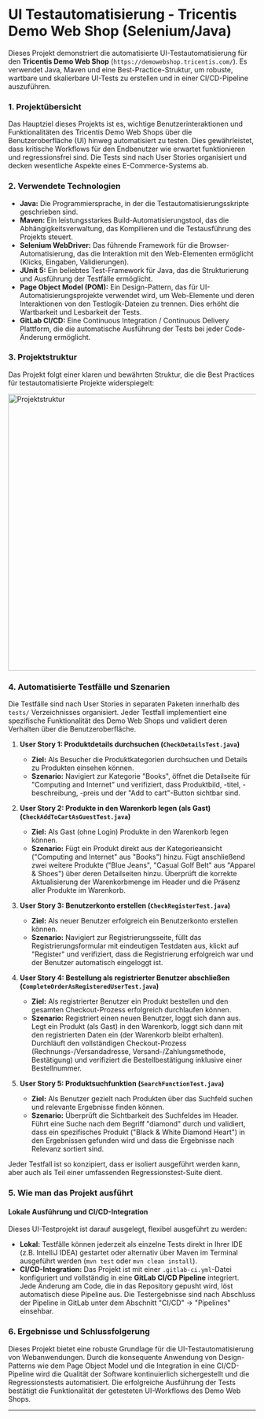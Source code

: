 # UI Testautomatisierung - Tricentis Demo Web Shop (Selenium/Java)

Dieses Projekt demonstriert die automatisierte UI-Testautomatisierung für den **Tricentis Demo Web Shop** (`https://demowebshop.tricentis.com/`). Es verwendet Java, Maven und eine Best-Practice-Struktur, um robuste, wartbare und skalierbare UI-Tests zu erstellen und in einer CI/CD-Pipeline auszuführen.

### **1. Projektübersicht**

Das Hauptziel dieses Projekts ist es, wichtige Benutzerinteraktionen und Funktionalitäten des Tricentis Demo Web Shops über die Benutzeroberfläche (UI) hinweg automatisiert zu testen. Dies gewährleistet, dass kritische Workflows für den Endbenutzer wie erwartet funktionieren und regressionsfrei sind. Die Tests sind nach User Stories organisiert und decken wesentliche Aspekte eines E-Commerce-Systems ab.

### **2. Verwendete Technologien**

* **Java:** Die Programmiersprache, in der die Testautomatisierungsskripte geschrieben sind.
* **Maven:** Ein leistungsstarkes Build-Automatisierungstool, das die Abhängigkeitsverwaltung, das Kompilieren und die Testausführung des Projekts steuert.
* **Selenium WebDriver:** Das führende Framework für die Browser-Automatisierung, das die Interaktion mit den Web-Elementen ermöglicht (Klicks, Eingaben, Validierungen).
* **JUnit 5:** Ein beliebtes Test-Framework für Java, das die Strukturierung und Ausführung der Testfälle ermöglicht.
* **Page Object Model (POM):** Ein Design-Pattern, das für UI-Automatisierungsprojekte verwendet wird, um Web-Elemente und deren Interaktionen von den Testlogik-Dateien zu trennen. Dies erhöht die Wartbarkeit und Lesbarkeit der Tests.
* **GitLab CI/CD:** Eine Continuous Integration / Continuous Delivery Plattform, die die automatische Ausführung der Tests bei jeder Code-Änderung ermöglicht.

### **3. Projektstruktur**

Das Projekt folgt einer klaren und bewährten Struktur, die die Best Practices für testautomatisierte Projekte widerspiegelt:

<img width="742" height="563" alt="Projektstruktur" src="https://github.com/user-attachments/assets/b3b30870-15b9-4ef6-b391-d6b972c4d027" />


### **4. Automatisierte Testfälle und Szenarien**

Die Testfälle sind nach User Stories in separaten Paketen innerhalb des `tests/` Verzeichnisses organisiert. Jeder Testfall implementiert eine spezifische Funktionalität des Demo Web Shops und validiert deren Verhalten über die Benutzeroberfläche.

1.  **User Story 1: Produktdetails durchsuchen (`CheckDetailsTest.java`)**
    * **Ziel:** Als Besucher die Produktkategorien durchsuchen und Details zu Produkten einsehen können.
    * **Szenario:** Navigiert zur Kategorie "Books", öffnet die Detailseite für "Computing and Internet" und verifiziert, dass Produktbild, -titel, -beschreibung, -preis und der "Add to cart"-Button sichtbar sind.

2.  **User Story 2: Produkte in den Warenkorb legen (als Gast) (`CheckAddToCartAsGuestTest.java`)**
    * **Ziel:** Als Gast (ohne Login) Produkte in den Warenkorb legen können.
    * **Szenario:** Fügt ein Produkt direkt aus der Kategorieansicht ("Computing and Internet" aus "Books") hinzu. Fügt anschließend zwei weitere Produkte ("Blue Jeans", "Casual Golf Belt" aus "Apparel & Shoes") über deren Detailseiten hinzu. Überprüft die korrekte Aktualisierung der Warenkorbmenge im Header und die Präsenz aller Produkte im Warenkorb.

3.  **User Story 3: Benutzerkonto erstellen (`CheckRegisterTest.java`)**
    * **Ziel:** Als neuer Benutzer erfolgreich ein Benutzerkonto erstellen können.
    * **Szenario:** Navigiert zur Registrierungsseite, füllt das Registrierungsformular mit eindeutigen Testdaten aus, klickt auf "Register" und verifiziert, dass die Registrierung erfolgreich war und der Benutzer automatisch eingeloggt ist.

4.  **User Story 4: Bestellung als registrierter Benutzer abschließen (`CompleteOrderAsRegisteredUserTest.java`)**
    * **Ziel:** Als registrierter Benutzer ein Produkt bestellen und den gesamten Checkout-Prozess erfolgreich durchlaufen können.
    * **Szenario:** Registriert einen neuen Benutzer, loggt sich dann aus. Legt ein Produkt (als Gast) in den Warenkorb, loggt sich dann mit den registrierten Daten ein (der Warenkorb bleibt erhalten). Durchläuft den vollständigen Checkout-Prozess (Rechnungs-/Versandadresse, Versand-/Zahlungsmethode, Bestätigung) und verifiziert die Bestellbestätigung inklusive einer Bestellnummer.

5.  **User Story 5: Produktsuchfunktion (`SearchFunctionTest.java`)**
    * **Ziel:** Als Benutzer gezielt nach Produkten über das Suchfeld suchen und relevante Ergebnisse finden können.
    * **Szenario:** Überprüft die Sichtbarkeit des Suchfeldes im Header. Führt eine Suche nach dem Begriff "diamond" durch und validiert, dass ein spezifisches Produkt ("Black & White Diamond Heart") in den Ergebnissen gefunden wird und dass die Ergebnisse nach Relevanz sortiert sind.

Jeder Testfall ist so konzipiert, dass er isoliert ausgeführt werden kann, aber auch als Teil einer umfassenden Regressionstest-Suite dient.

### **5. Wie man das Projekt ausführt**

#### **Lokale Ausführung und CI/CD-Integration**

Dieses UI-Testprojekt ist darauf ausgelegt, flexibel ausgeführt zu werden:

* **Lokal:** Testfälle können jederzeit als einzelne Tests direkt in Ihrer IDE (z.B. IntelliJ IDEA) gestartet oder alternativ über Maven im Terminal ausgeführt werden (`mvn test` oder `mvn clean install`).
* **CI/CD-Integration:** Das Projekt ist mit einer `.gitlab-ci.yml`-Datei konfiguriert und vollständig in eine **GitLab CI/CD Pipeline** integriert. Jede Änderung am Code, die in das Repository gepusht wird, löst automatisch diese Pipeline aus. Die Testergebnisse sind nach Abschluss der Pipeline in GitLab unter dem Abschnitt "CI/CD" -> "Pipelines" einsehbar.

### **6. Ergebnisse und Schlussfolgerung**

Dieses Projekt bietet eine robuste Grundlage für die UI-Testautomatisierung von Webanwendungen. Durch die konsequente Anwendung von Design-Patterns wie dem Page Object Model und die Integration in eine CI/CD-Pipeline wird die Qualität der Software kontinuierlich sichergestellt und die Regressionstests automatisiert. Die erfolgreiche Ausführung der Tests bestätigt die Funktionalität der getesteten UI-Workflows des Demo Web Shops.

---